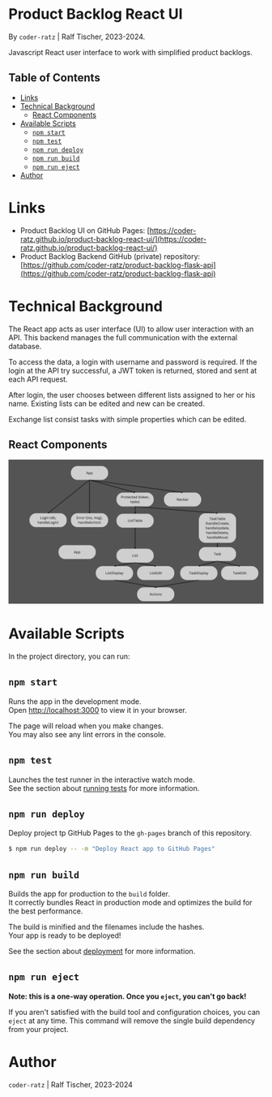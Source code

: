 # Product Backlog React UI

By `coder-ratz` | Ralf Tischer, 2023-2024.

Javascript React user interface to work with simplified product backlogs. 

<!-- MD-TOC START LEVEL 2 -->

## Table of Contents

- [Links](#links)
- [Technical Background](#technical-background)
  - [React Components](#react-components)
- [Available Scripts](#available-scripts)
  - [`npm start`](#`npm-start`)
  - [`npm test`](#`npm-test`)
  - [`npm run deploy`](#`npm-run-deploy`)
  - [`npm run build`](#`npm-run-build`)
  - [`npm run eject`](#`npm-run-eject`)
- [Author](#author)

<!-- MD-TOC END -->

# Links

* Product Backlog UI on GitHub Pages: [https://coder-ratz.github.io/product-backlog-react-ui/](https://coder-ratz.github.io/product-backlog-react-ui/)
* Product Backlog Backend GitHub (private) repository: [https://github.com/coder-ratz/product-backlog-flask-api](https://github.com/coder-ratz/product-backlog-flask-api)

# Technical Background

The React app acts as user interface (UI) to allow user interaction with an API. This backend manages the full communication with the external database. 

To access the data, a login with username and password is required. If the login at the API try successful, a JWT token is returned, stored and sent at each API request. 

After login, the user chooses between different lists assigned to her or his name. Existing lists can be edited and new can be created. 

Exchange list consist tasks with simple properties which can be edited. 

## React Components

![Charts of Components](./docu/ProductBacklogComponents.png)

# Available Scripts

In the project directory, you can run:

## `npm start`

Runs the app in the development mode.\
Open [http://localhost:3000](http://localhost:3000) to view it in your browser.

The page will reload when you make changes.\
You may also see any lint errors in the console.

## `npm test`

Launches the test runner in the interactive watch mode.\
See the section about [running tests](https://facebook.github.io/create-react-app/docs/running-tests) for more information.

## `npm run deploy`

Deploy project tp GitHub Pages to the `gh-pages` branch of this repository.

 ```bash
 $ npm run deploy -- -m "Deploy React app to GitHub Pages"
 ```

## `npm run build`

Builds the app for production to the `build` folder.\
It correctly bundles React in production mode and optimizes the build for the best performance.

The build is minified and the filenames include the hashes.\
Your app is ready to be deployed!

See the section about [deployment](https://facebook.github.io/create-react-app/docs/deployment) for more information.

## `npm run eject`

**Note: this is a one-way operation. Once you `eject`, you can't go back!**

If you aren't satisfied with the build tool and configuration choices, you can `eject` at any time. This command will remove the single build dependency from your project.

# Author
`coder-ratz` | Ralf Tischer, 
2023-2024
